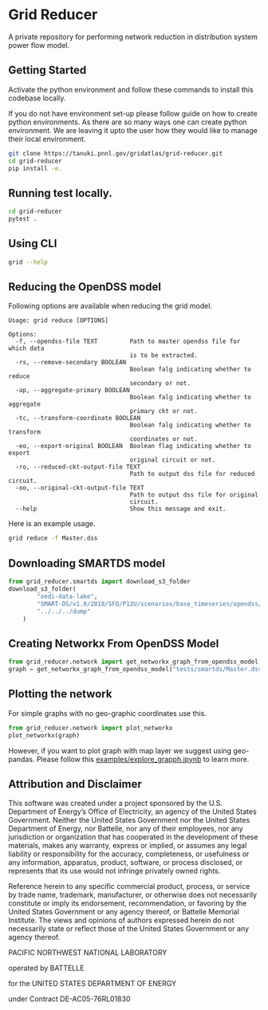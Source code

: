# Grid Reducer

A private repository for performing network reduction in distribution system power flow model.

## Getting Started 

Activate the python environment and follow these commands to install this codebase locally.

If you do not have environment set-up please follow guide on how to create python environments.
As there are so many ways one can create python environment. We are leaving it upto the user how they would like to
manage their local environment. 

```bash
git clone https://tanuki.pnnl.gov/gridatlas/grid-reducer.git
cd grid-reducer
pip install -e.
```

## Running test locally.

```bash
cd grid-reducer
pytest .
```

## Using CLI

```bash
grid --help
```

## Reducing the OpenDSS model

Following options are available when reducing the grid model.

```cli
Usage: grid reduce [OPTIONS]

Options:
  -f, --opendss-file TEXT         Path to master opendss file for which data
                                  is to be extracted.
  -rs, --remove-secondary BOOLEAN
                                  Boolean falg indicating whether to reduce
                                  secondary or not.
  -ap, --aggregate-primary BOOLEAN
                                  Boolean falg indicating whether to aggregate
                                  primary ckt or not.
  -tc, --transform-coordinate BOOLEAN
                                  Boolean falg indicating whether to transform
                                  coordinates or not.
  -eo, --export-original BOOLEAN  Boolean flag indicating whether to export
                                  original circuit or not.
  -ro, --reduced-ckt-output-file TEXT
                                  Path to output dss file for reduced circuit.
  -oo, --original-ckt-output-file TEXT
                                  Path to output dss file for original
                                  circuit.
  --help                          Show this message and exit.
```

Here is an example usage.

```bash
grid reduce -f Master.dss
```

## Downloading SMARTDS model

```python
from grid_reducer.smartds import download_s3_folder
download_s3_folder(
        "oedi-data-lake", 
        "SMART-DS/v1.0/2018/SFO/P12U/scenarios/base_timeseries/opendss/p12uhs0_1247/p12uhs0_1247--p12udt1266/", 
        "../../../dump"
    )
```

## Creating Networkx From OpenDSS Model

```python 
from grid_reducer.network import get_networkx_graph_from_opendss_model
graph = get_networkx_graph_from_opendss_model("tests/smartds/Master.dss")
```

## Plotting the network

For simple graphs with no geo-graphic coordinates use this.

```python
from grid_reducer.network import plot_networkx
plot_networkx(graph)
```

However, if you want to plot graph with map layer we suggest using geo-pandas.
Please follow this [examples/explore_grapph.ipynb](./examples/explore_graph.ipynb) to learn more. 

## Attribution and Disclaimer

This software was created under a project sponsored by the U.S. Department of Energy’s Office of Electricity, an agency of the United States Government. Neither the United States Government nor the United States Department of Energy, nor Battelle, nor any of their employees, nor any jurisdiction or organization that has cooperated in the development of these materials, makes any warranty, express or implied, or assumes any legal liability or responsibility for the accuracy, completeness, or usefulness or any information, apparatus, product, software, or process disclosed, or represents that its use would not infringe privately owned rights.

Reference herein to any specific commercial product, process, or service by trade name, trademark, manufacturer, or otherwise does not necessarily constitute or imply its endorsement, recommendation, or favoring by the United States Government or any agency thereof, or Battelle Memorial Institute. The views and opinions of authors expressed herein do not necessarily state or reflect those of the United States Government or any agency thereof.

PACIFIC NORTHWEST NATIONAL LABORATORY 

operated by BATTELLE 

for the UNITED STATES DEPARTMENT OF ENERGY 

under Contract DE-AC05-76RL01830